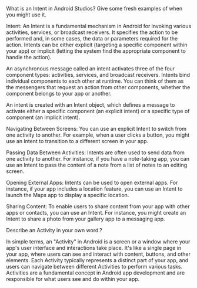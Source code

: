 What is an Intent in Android Studios? Give some fresh examples of when you might use it.

Intent: An Intent is a fundamental mechanism in Android for invoking various activities, services, or broadcast receivers. It specifies the action to be performed and, in some cases, the data or parameters required for the action. Intents can be either explicit (targeting a specific component within your app) or implicit (letting the system find the appropriate component to handle the action).




An asynchronous message called an intent activates three of the four component types: activities, services, and broadcast receivers. Intents bind individual components to each other at runtime. You can think of them as the messengers that request an action from other components, whether the component belongs to your app or another.

An intent is created with an Intent object, which defines a message to activate either a specific component (an explicit intent) or a specific type of component (an implicit intent).

Navigating Between Screens: You can use an explicit Intent to switch from one activity to another. For example, when a user clicks a button, you might use an Intent to transition to a different screen in your app.

Passing Data Between Activities: Intents are often used to send data from one activity to another. For instance, if you have a note-taking app, you can use an Intent to pass the content of a note from a list of notes to an editing screen.

Opening External Apps: Intents can be used to open external apps. For instance, if your app includes a location feature, you can use an Intent to launch the Maps app to display a specific location.

Sharing Content: To enable users to share content from your app with other apps or contacts, you can use an Intent. For instance, you might create an Intent to share a photo from your gallery app to a messaging app.







Describe an Activity in your own word.?

In simple terms, an "Activity" in Android is a screen or a window where your app's user interface and interactions take place. It's like a single page in your app, where users can see and interact with content, buttons, and other elements. Each Activity typically represents a distinct part of your app, and users can navigate between different Activities to perform various tasks. Activities are a fundamental concept in Android app development and are responsible for what users see and do within your app.
